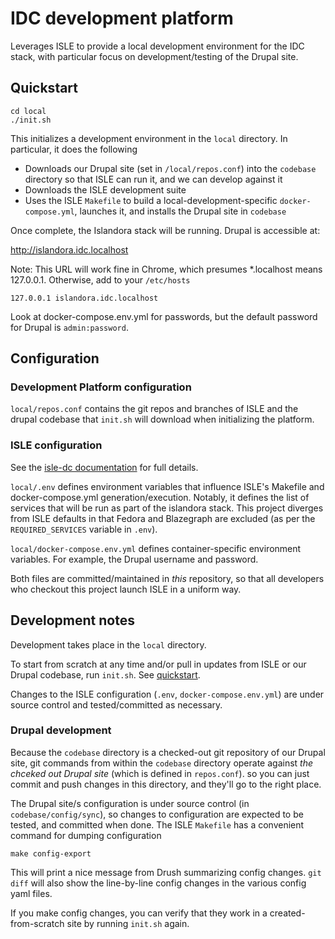 # IDC development platform

Leverages ISLE to provide a local development environment for the IDC stack, with particular focus on development/testing of 
the Drupal site.

## Quickstart

    cd local
    ./init.sh

This initializes a development environment in the `local` directory.  In particular, it does the following

* Downloads our Drupal site (set in `/local/repos.conf`) into the `codebase` directory so that ISLE can run it, and we can develop against it
* Downloads the ISLE development suite
* Uses the ISLE `Makefile` to build a local-development-specific `docker-compose.yml`, launches it, and installs the Drupal site in `codebase` 

Once complete, the Islandora stack will be running.  Drupal is accessible at:

http://islandora.idc.localhost

Note:  This URL will work fine in Chrome, which presumes *.localhost means 127.0.0.1.  Otherwise, add to your `/etc/hosts`

    127.0.0.1 islandora.idc.localhost

Look at docker-compose.env.yml for passwords, but the default password for Drupal is `admin:password`.

## Configuration

### Development Platform configuration

`local/repos.conf` contains the git repos and branches of ISLE and the drupal codebase that `init.sh` will download when initializing the platform.

### ISLE configuration

See the [isle-dc documentation](https://github.com/Islandora-Devops/isle-dc/blob/development/README.md) for full details.

`local/.env` defines environment variables that influence ISLE's Makefile and docker-compose.yml generation/execution.  Notably, it 
defines the list of services that will be run as part of the islandora stack.  This project diverges from ISLE defaults in that Fedora
and Blazegraph are excluded (as per the `REQUIRED_SERVICES` variable in `.env`).

`local/docker-compose.env.yml` defines container-specific environment variables.  For example, the Drupal username and password.

Both files are committed/maintained in _this_ repository, so that all developers who checkout this project launch ISLE in a uniform way.

## Development notes

Development takes place in the `local` directory.

To start from scratch at any time and/or pull in updates from ISLE or our Drupal codebase, run `init.sh`.  See [quickstart](#Quickstart).

Changes to the ISLE configuration (`.env`, `docker-compose.env.yml`) are under source control and tested/committed as necessary.

### Drupal development

Because the `codebase` directory is a checked-out git repository of our Drupal site, git commands from within the `codebase` directory operate against _the chceked out Drupal site_ (which is defined in `repos.conf`).  so you can just commit and push changes in this directory, and 
they'll go to the right place.

The Drupal site/s configuration is under source control (in `codebase/config/sync`), so changes to configuration are expected to be tested, and committed when done.  The ISLE `Makefile` has a convenient command for dumping configuration

    make config-export

This will print a nice message from Drush summarizing config changes.  `git diff` will also show the line-by-line config changes in the various config yaml files.

If you make config changes, you can verify that they work in a created-from-scratch site by running `init.sh` again.